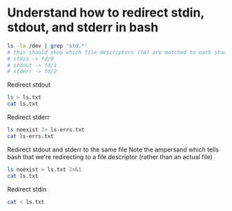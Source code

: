 # Understand how to redirect stdin, stdout, and stderr in bash

```bash
ls -la /dev | grep 'std.*'
# this should show which file descriptors (fd) are matched to each standard input/output, like this:
# stdin -> fd/0
# stdout -> fd/1
# stderr -> fd/2
```

Redirect stdout
```bash
ls > ls.txt
cat ls.txt
```

Redirect stderr
```bash
ls noexist 2> ls-errs.txt
cat ls-errs.txt
```

Redirect stdout and stderr to the same file
Note the ampersand which tells bash that we're redirecting to a file descriptor (rather than an actual file)
```bash
ls noexist > ls.txt 2>&1
cat ls.txt
```

Redirect stdin
```bash
cat < ls.txt
```

